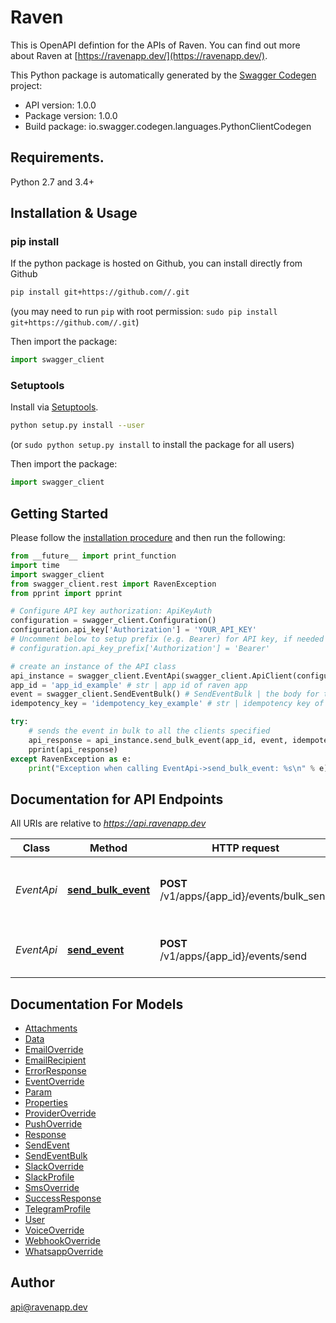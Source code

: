 # Raven

This is OpenAPI defintion for the APIs of Raven. You can find out more about Raven at [https://ravenapp.dev/](https://ravenapp.dev/).

This Python package is automatically generated by the [Swagger Codegen](https://github.com/swagger-api/swagger-codegen) project:

- API version: 1.0.0
- Package version: 1.0.0
- Build package: io.swagger.codegen.languages.PythonClientCodegen

## Requirements.

Python 2.7 and 3.4+

## Installation & Usage

### pip install

If the python package is hosted on Github, you can install directly from Github

```sh
pip install git+https://github.com//.git
```

(you may need to run `pip` with root permission: `sudo pip install git+https://github.com//.git`)

Then import the package:

```python
import swagger_client
```

### Setuptools

Install via [Setuptools](http://pypi.python.org/pypi/setuptools).

```sh
python setup.py install --user
```

(or `sudo python setup.py install` to install the package for all users)

Then import the package:

```python
import swagger_client
```

## Getting Started

Please follow the [installation procedure](#installation--usage) and then run the following:

```python
from __future__ import print_function
import time
import swagger_client
from swagger_client.rest import RavenException
from pprint import pprint

# Configure API key authorization: ApiKeyAuth
configuration = swagger_client.Configuration()
configuration.api_key['Authorization'] = 'YOUR_API_KEY'
# Uncomment below to setup prefix (e.g. Bearer) for API key, if needed
# configuration.api_key_prefix['Authorization'] = 'Bearer'

# create an instance of the API class
api_instance = swagger_client.EventApi(swagger_client.ApiClient(configuration))
app_id = 'app_id_example' # str | app id of raven app
event = swagger_client.SendEventBulk() # SendEventBulk | the body for the event that has to be triggered
idempotency_key = 'idempotency_key_example' # str | idempotency key of api (optional)

try:
    # sends the event in bulk to all the clients specified
    api_response = api_instance.send_bulk_event(app_id, event, idempotency_key=idempotency_key)
    pprint(api_response)
except RavenException as e:
    print("Exception when calling EventApi->send_bulk_event: %s\n" % e)

```

## Documentation for API Endpoints

All URIs are relative to *https://api.ravenapp.dev*

| Class      | Method                                                  | HTTP request                                | Description                                          |
| ---------- | ------------------------------------------------------- | ------------------------------------------- | ---------------------------------------------------- |
| _EventApi_ | [**send_bulk_event**](docs/EventApi.md#send_bulk_event) | **POST** /v1/apps/{app_id}/events/bulk_send | sends the event in bulk to all the clients specified |
| _EventApi_ | [**send_event**](docs/EventApi.md#send_event)           | **POST** /v1/apps/{app_id}/events/send      | sends the event to the client specified              |

## Documentation For Models

- [Attachments](docs/Attachments.md)
- [Data](docs/Data.md)
- [EmailOverride](docs/EmailOverride.md)
- [EmailRecipient](docs/EmailRecipient.md)
- [ErrorResponse](docs/ErrorResponse.md)
- [EventOverride](docs/EventOverride.md)
- [Param](docs/Param.md)
- [Properties](docs/Properties.md)
- [ProviderOverride](docs/ProviderOverride.md)
- [PushOverride](docs/PushOverride.md)
- [Response](docs/Response.md)
- [SendEvent](docs/SendEvent.md)
- [SendEventBulk](docs/SendEventBulk.md)
- [SlackOverride](docs/SlackOverride.md)
- [SlackProfile](docs/SlackProfile.md)
- [SmsOverride](docs/SmsOverride.md)
- [SuccessResponse](docs/SuccessResponse.md)
- [TelegramProfile](docs/TelegramProfile.md)
- [User](docs/User.md)
- [VoiceOverride](docs/VoiceOverride.md)
- [WebhookOverride](docs/WebhookOverride.md)
- [WhatsappOverride](docs/WhatsappOverride.md)

## Author

api@ravenapp.dev
